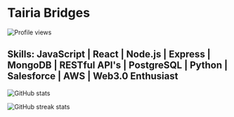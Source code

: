 # Tairia Bridges  

![Profile views](https://gpvc.arturio.dev/Finesse-Code)  

## Skills: JavaScript | React | Node.js | Express | MongoDB | RESTful API's | PostgreSQL | Python | Salesforce | AWS | Web3.0 Enthusiast

![GitHub stats](https://github-readme-stats.vercel.app/api?username=Finesse-Code&show_icons=true)  

![GitHub streak stats](https://github-readme-streak-stats.herokuapp.com/?user=Finesse-Code)  


